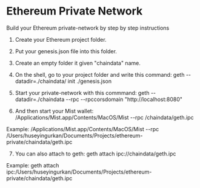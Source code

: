 # Ethereum Private Network
Build your Ethereum private-network by step by step instructions

1) Create your Ethereum project folder.
2) Put your genesis.json file into this folder.
3) Create an empty folder it given "chaindata" name.
4) On the shell, go to your project folder and write this command:
  geth --datadir=./chaindata/ init ./genesis.json

5) Start your private-network with this commmand:
  geth --datadir=./chaindata --rpc --rpccorsdomain "http://localhost:8080"

6) And then start your Mist wallet:
  /Applications/Mist.app/Contents/MacOS/Mist --rpc <YourProjectFolderPath>/chaindata/geth.ipc
  
  Example: 
  /Applications/Mist.app/Contents/MacOS/Mist --rpc /Users/huseyingurkan/Documents/Projects/ethereum-private/chaindata/geth.ipc

7) You can also attach to geth:
  geth attach ipc:/<YourProjectFolderPath>/chaindata/geth.ipc
  
  Example: 
  geth attach ipc:/Users/huseyingurkan/Documents/Projects/ethereum-private/chaindata/geth.ipc

